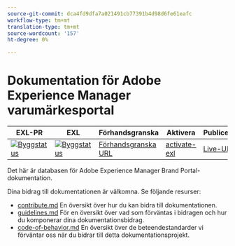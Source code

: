 ```yaml
---
source-git-commit: dca4fd9dfa7a021491cb77391b4d98d6fe61eafc
workflow-type: tm+mt
translation-type: tm+mt
source-wordcount: '157'
ht-degree: 0%

---
```

# Dokumentation för Adobe Experience Manager varumärkesportal

| EXL-PR | EXL | Förhandsgranska | Aktivera | Publicerad | Hjälp |
|--- |--- |--- |--- |--- |--- |
| [![Byggstatus](https://docs.ci.corp.adobe.com/view/exl-pr/job/experience-manager-brand-portal.en_pr-exl/badge/icon)](https://docs.ci.corp.adobe.com/view/exl-pr/job/experience-manager-brand-portal.en_pr-exl/lastBuild/) | [![Byggstatus](https://docs.ci.corp.adobe.com/view/exl-pr/job/experience-manager-brand-portal.en_exl/lastBuild/badge/icon)](https://docs.ci.corp.adobe.com/view/exl-pr/job/experience-manager-brand-portal.en_exl/lastBuild/lastBuild) | [Förhandsgranska URL](https://experienceleague.corp.adobe.com/docs/experience-manager-brand-portal/using/home.html?lang=en) | [activate-exl](https://docs.ci.corp.adobe.com/job/activate-exl/build/) | [Live-URL](https://experienceleague.adobe.com/docs/experience-manager-brand-portal/using/home.html?lang=en) | [Redigeringshandbok](https://experienceleague.adobe.com/docs/authoring-guide-exl/using/home.html?lang=en) |

Det här är databasen för Adobe Experience Manager Brand Portal-dokumentation.

Dina bidrag till dokumentationen är välkomna. Se följande resurser:

* [contribute.md](contributing.md) En översikt över hur du kan bidra till dokumentationen.
* [guidelines.md](guidelines.md) För en översikt över vad som förväntas i bidragen och hur du komponerar dina dokumentationsbidrag.
* [code-of-behavior.md](code-of-conduct.md) En översikt över de beteendestandarder vi förväntar oss när du bidrar till detta dokumentationsprojekt.
